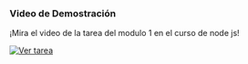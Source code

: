 ### Video de Demostración


¡Mira el video de la tarea del modulo 1 en el curso de node js!

[![Ver tarea](https://img.youtube.com/vi/eT8MU_L8JBE/0.jpg)](https://www.youtube.com/watch?v=eT8MU_L8JBE)
